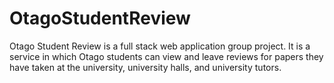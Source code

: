 # OtagoStudentReview
Otago Student Review is a full stack web application group project. It is a service in which Otago students can view and leave reviews for papers they have taken at the university, university halls, and university tutors.
